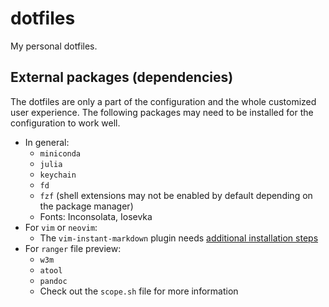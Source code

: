 # dotfiles
My personal dotfiles.

## External packages (dependencies)
The dotfiles are only a part of the configuration and the whole customized user experience. The following packages may need to be installed for the configuration to work well.

* In general:
    * `miniconda`
    * `julia`
    * `keychain`
    * `fd`
    * `fzf` (shell extensions may not be enabled by default depending on the package manager)
    * Fonts: Inconsolata, Iosevka
* For `vim` or `neovim`:
    * The `vim-instant-markdown` plugin needs [additional installation steps](https://github.com/suan/vim-instant-markdown)
* For `ranger` file preview:
    * `w3m`
    * `atool`
    * `pandoc`
    * Check out the `scope.sh` file for more information
